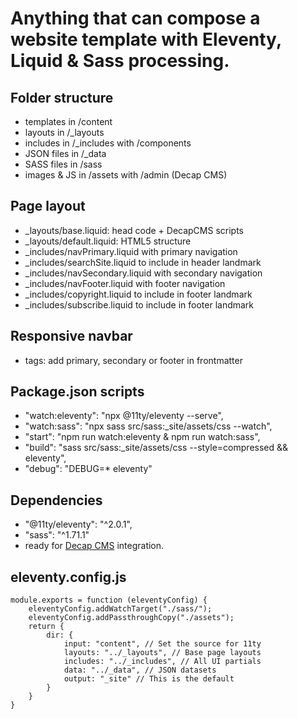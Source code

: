 # Anything that can compose a website template with Eleventy, Liquid & Sass processing.

## Folder structure

- templates in /content
- layouts in /_layouts
- includes in /_includes with /components
- JSON files in /_data
- SASS files in /sass
- images & JS in /assets with /admin (Decap CMS)

## Page layout

- _layouts/base.liquid: head code + DecapCMS scripts
- _layouts/default.liquid: HTML5 structure
- _includes/navPrimary.liquid with primary navigation
- _includes/searchSite.liquid to include in header landmark
- _includes/navSecondary.liquid with secondary navigation
- _includes/navFooter.liquid with footer navigation
- _includes/copyright.liquid to include in footer landmark
- _includes/subscribe.liquid to include in footer landmark

## Responsive navbar

- tags: add primary, secondary or footer in frontmatter

## Package.json scripts

- "watch:eleventy": "npx @11ty/eleventy --serve",
- "watch:sass": "npx sass src/sass:_site/assets/css --watch",
- "start": "npm run watch:eleventy & npm run watch:sass",
- "build": "sass src/sass:_site/assets/css --style=compressed && eleventy",
- "debug": "DEBUG=* eleventy"

## Dependencies

- "@11ty/eleventy": "^2.0.1",
- "sass": "^1.71.1"
- ready for [Decap CMS](https://decapcms.org/) integration.

## eleventy.config.js
```
module.exports = function (eleventyConfig) {
    eleventyConfig.addWatchTarget("./sass/");
    eleventyConfig.addPassthroughCopy("./assets");
    return {
        dir: {
            input: "content", // Set the source for 11ty
            layouts: "../_layouts", // Base page layouts
            includes: "../_includes", // All UI partials
            data: "../_data", // JSON datasets
            output: "_site" // This is the default
        }
    }
}
```